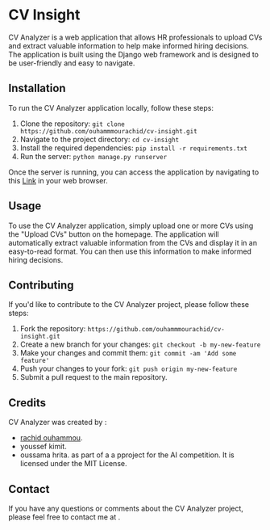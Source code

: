 # CV Insight

CV Analyzer is a web application that allows HR professionals to upload CVs and extract valuable information to help make informed hiring decisions. The application is built using the Django web framework and is designed to be user-friendly and easy to navigate.

## Installation

To run the CV Analyzer application locally, follow these steps:

1. Clone the repository: `git clone https://github.com/ouhammmourachid/cv-insight.git`
2. Navigate to the project directory: `cd cv-insight`
3. Install the required dependencies: `pip install -r requirements.txt`
4. Run the server: `python manage.py runserver`

Once the server is running, you can access the application by navigating to this [Link](http://localhost:8000) in your web browser.

## Usage

To use the CV Analyzer application, simply upload one or more CVs using the "Upload CVs" button on the homepage. The application will automatically extract valuable information from the CVs and display it in an easy-to-read format. You can then use this information to make informed hiring decisions.

## Contributing

If you'd like to contribute to the CV Analyzer project, please follow these steps:

1. Fork the repository: `https://github.com/ouhammmourachid/cv-insight.git`
2. Create a new branch for your changes: `git checkout -b my-new-feature`
3. Make your changes and commit them: `git commit -am 'Add some feature'`
4. Push your changes to your fork: `git push origin my-new-feature`
5. Submit a pull request to the main repository.

## Credits

CV Analyzer was created by :
- [rachid ouhammou](https://github.com/ouhammmourachid).
- youssef kimit.
- oussama hrita.
as part of a a pproject for the AI competition. It is licensed under the MIT License.

## Contact

If you have any questions or comments about the CV Analyzer project, please feel free to contact me at .
